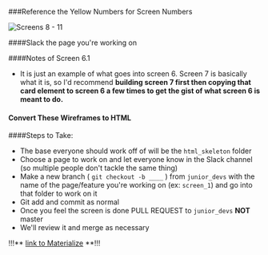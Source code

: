 ###Reference the Yellow Numbers for Screen Numbers

![Screens 8 - 11](https://github.com/Learning-Fuze/C2.17_fitbit_companion/tree/junior_devs/imgs/screens8-11.png)

####Slack the page you're working on

####Notes of Screen 6.1

- It is just an example of what goes into screen 6. Screen 7 is basically what it is, so I'd recommend <strong>building screen 7 first then copying that card element to screen 6 a few times to get the gist of what screen 6 is meant to do. </strong>

#### Convert These Wireframes to HTML

####Steps to Take:

- The base everyone should work off of will be the ```html_skeleton``` folder
- Choose a page to work on and let everyone know in the Slack channel (so multiple people don't tackle the same thing)
- Make a new branch ( ```git checkout -b ____``` ) from ```junior_devs``` with the name of the page/feature you're working on (ex: ```screen_1```) and go into that folder to work on it
- Git add and commit as normal
- Once you feel the screen is done PULL REQUEST to ```junior_devs``` <strong>NOT</strong> master 
- We'll review it and merge as necessary

!!!** [link to Materialize](http://materializecss.com/getting-started.html) **!!!